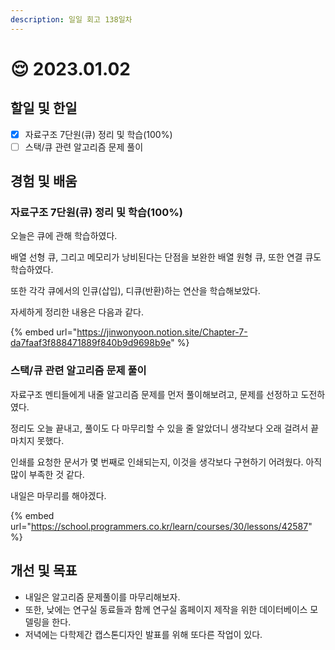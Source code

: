 ```yaml
---
description: 일일 회고 138일차
---
```


# 😌 2023.01.02

## 할일 및 한일&#x20;

* [x] 자료구조 7단원(큐) 정리 및 학습(100%)&#x20;
* [ ] 스택/큐 관련 알고리즘 문제 풀이&#x20;

## 경험 및 배움&#x20;

### 자료구조 7단원(큐) 정리 및 학습(100%)&#x20;

오늘은 큐에 관해 학습하였다.

배열 선형 큐, 그리고 메모리가 낭비된다는 단점을 보완한 배열 원형 큐, 또한 연결 큐도 학습하였다.

또한 각각 큐에서의 인큐(삽입), 디큐(반환)하는 연산을 학습해보았다.

자세하게 정리한 내용은 다음과 같다.

{% embed url="https://jinwonyoon.notion.site/Chapter-7-da7faaf3f888471889f840b9d9698b9e" %}

### 스택/큐 관련 알고리즘 문제 풀이&#x20;

자료구조 멘티들에게 내줄 알고리즘 문제를 먼저 풀이해보려고, 문제를 선정하고 도전하였다.

정리도 오늘 끝내고, 풀이도 다 마무리할 수 있을 줄 알았더니 생각보다 오래 걸려서 끝마치지 못했다.

인쇄를 요청한 문서가 몇 번째로 인쇄되는지, 이것을 생각보다 구현하기 어려웠다. 아직 많이 부족한 것 같다.

내일은 마무리를 해야겠다.

{% embed url="https://school.programmers.co.kr/learn/courses/30/lessons/42587" %}

## 개선 및 목표&#x20;

* 내일은 알고리즘 문제풀이를 마무리해보자.&#x20;
* 또한, 낮에는 연구실 동료들과 함께 연구실 홈페이지 제작을 위한 데이터베이스 모델링을 한다.&#x20;
* 저녁에는 다학제간 캡스톤디자인 발표를 위해 또다른 작업이 있다.&#x20;
